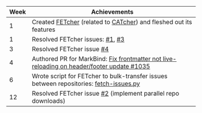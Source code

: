 Week | Achievements
-----|-------------
1 | Created [FETcher](https://github.com/Parcly-Taxel/FETcher) (related to [CATcher](https://github.com/CATcher-org/CATcher)) and fleshed out its features
1 | Resolved FETcher issues: [#1](https://github.com/Parcly-Taxel/FETcher/issues/1), [#3](https://github.com/Parcly-Taxel/FETcher/issues/1)
3 | Resolved FETcher issue [#4](https://github.com/Parcly-Taxel/FETcher/issues/4)
4 | Authored PR for MarkBind: [Fix frontmatter not live-reloading on header/footer update #1035](https://github.com/MarkBind/markbind/pull/1035)
6 | Wrote script for FETcher to bulk-transfer issues between repositories: [fetch-issues.py](https://github.com/Parcly-Taxel/FETcher/blob/69397d5e7f695d0253f1f9d4569e430f41c644be/fetcher/fetch-issues.py)
12 | Resolved FETcher issue [#2](https://github.com/Parcly-Taxel/FETcher/issues/2) (implement parallel repo downloads)

